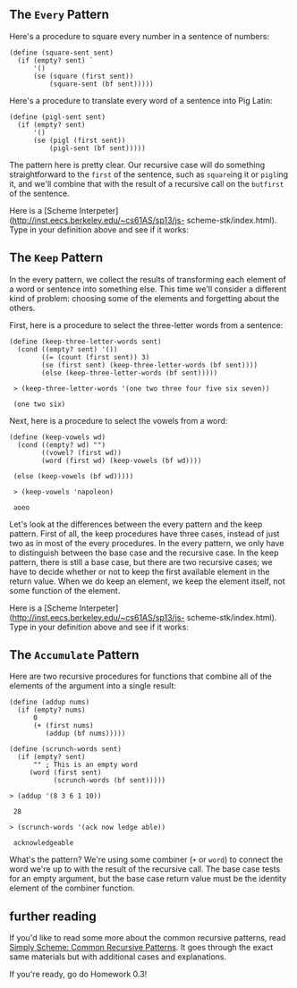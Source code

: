 ## The `Every` Pattern

Here's a procedure to square every number in a sentence of numbers:

    (define (square-sent sent)
      (if (empty? sent) `
          '()
          (se (square (first sent))
              (square-sent (bf sent)))))

Here's a procedure to translate every word of a sentence into Pig Latin:

    (define (pigl-sent sent)
      (if (empty? sent)
          '()
          (se (pigl (first sent))
              (pigl-sent (bf sent)))))

The pattern here is pretty clear. Our recursive case will do something
straightforward to the `first` of the sentence, such as `square`ing it or
`pigl`ing it, and we'll combine that with the result of a recursive call on
the `butfirst` of the sentence.

Here is a [Scheme Interpeter](http://inst.eecs.berkeley.edu/~cs61AS/sp13/js-
scheme-stk/index.html). Type in your definition above and see if it works:

## The `Keep` Pattern

In the every pattern, we collect the results of transforming each element of a
word or sentence into something else. This time we'll consider a different
kind of problem: choosing some of the elements and forgetting about the
others.

First, here is a procedure to select the three-letter words from a sentence:

    (define (keep-three-letter-words sent)
      (cond ((empty? sent) '())
            ((= (count (first sent)) 3)
            (se (first sent) (keep-three-letter-words (bf sent))))
            (else (keep-three-letter-words (bf sent)))))

` > (keep-three-letter-words '(one two three four five six seven))`

` (one two six)`

Next, here is a procedure to select the vowels from a word:

    (define (keep-vowels wd)
      (cond ((empty? wd) "")
            ((vowel? (first wd))
            (word (first wd) (keep-vowels (bf wd))))

` (else (keep-vowels (bf wd)))))`

` > (keep-vowels 'napoleon)`

` aoeo`

Let's look at the differences between the every pattern and the keep pattern. First
of all, the keep procedures have three cases, instead of just two as in most
of the every procedures. In the every pattern, we only have to distinguish
between the base case and the recursive case. In the keep pattern, there is
still a base case, but there are two recursive cases; we have to decide
whether or not to keep the first available element in the return value. When
we do keep an element, we keep the element itself, not some function of the
element.

Here is a [Scheme Interpeter](http://inst.eecs.berkeley.edu/~cs61AS/sp13/js-
scheme-stk/index.html). Type in your definition above and see if it works:

## The `Accumulate` Pattern

Here are two recursive procedures for functions that combine all of the
elements of the argument into a single result:

    (define (addup nums)
      (if (empty? nums)
          0
          (+ (first nums)
             (addup (bf nums)))))

    (define (scrunch-words sent)
      (if (empty? sent)
          "" ; This is an empty word
         (word (first sent)
               (scrunch-words (bf sent)))))

`> (addup '(8 3 6 1 10))`

` 28`

`> (scrunch-words '(ack now ledge able))`

` acknowledgeable`

What's the pattern? We're using some combiner (`+` or `word`) to connect the
word we're up to with the result of the recursive call. The base case tests
for an empty argument, but the base case return value must be the identity
element of the combiner function.

## further reading

If you'd like to read some more about the common recursive patterns, read
[Simply Scheme: Common Recursive
Patterns](http://www.cs.berkeley.edu/~bh/ssch14/recur-patterns.html). It goes
through the exact same materials but with additional cases and explanations.

If you're ready, go do Homework 0.3!

